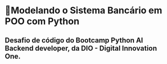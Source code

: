 # 📍Modelando o Sistema Bancário em POO com Python
## Desafio de código do Bootcamp Python AI Backend developer, da DIO - Digital Innovation One.
